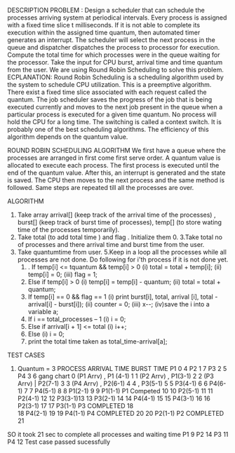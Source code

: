 
DESCRIPTION
PROBLEM : Design a scheduler that can schedule the processes arriving system at periodical intervals. Every process is assigned with a fixed time slice t milliseconds. If it is not able to complete its execution within the assigned time quantum, then automated timer generates an interrupt. The scheduler will select the next process in the queue and dispatcher dispatches the process to processor for execution. Compute the total time for which processes were in the queue waiting for the processor. Take the input for CPU burst, arrival time and time quantum from the user.
We are using Round Robin Scheduling to solve this problem.
ECPLANATION:  Round Robin Scheduling is a scheduling algorithm used by the system to schedule CPU utilization. This is a preemptive algorithm. There exist a fixed time slice associated with each request called the quantum. The job scheduler saves the progress of the job that is being executed currently and moves to the next job present in the queue when a particular process is executed for a given time quantum.
No process will hold the CPU for a long time. The switching is called a context switch. It is probably one of the best scheduling algorithms. The efficiency of this algorithm depends on the quantum value.

ROUND ROBIN SCHEDULING ALGORITHM
We first have a queue where the processes are arranged in first come first serve order.
A quantum value is allocated to execute each process.
The first process is executed until the end of the quantum value. After this, an interrupt is generated and the state is saved.
The CPU then moves to the next process and the same method is followed.
Same steps are repeated till all the processes are over.

ALGORITHM
1. Take array arrival[] (keep track of the arrival time of the processes) , burst[] (keep track of burst time of processes), temp[] (to store wating time of the processes temporarily).
2. Take total (to add total time ) and flag . Initialize them 0.
3.Take total no of processes and there arrival time and burst time from the user.
4. Take quantumtime from user.
5.Keep in a loop  all  the processes while all processes are not done. Do following for i'th process if it is not done yet. 
 	1. . If temp[i] <= tquantum && temp[i] > 0 
		(i) total = total + temp[i];
		(ii) temp[i] = 0; 
		(iii) flag = 1; 
	2. Else if temp[i] > 0
		 (i) temp[i] = temp[i] - quantum;
		 (ii) total = total + quantum; 
	3. If temp[i] == 0 && flag == 1 
		(i) print burst[i], total, arrival [i], total - arrival[i] - burst[i]);
		(ii) counter = 0;
		(iii) x--; 
		(iv)save the i into a variable a;
 	4. If i == total_processes – 1 
		(i) i = 0; 
	5. Else if arrival[i + 1] <= total
		(i) i++; 
	6. Else (i) i = 0;
	7. print the total time taken as total_time-arrival[a];

TEST CASES
1.   Quantum = 3
 PROCESS	ARRIVAL TIME	BURST TIME
P1		0			4
P2		1			7
P3		2			5
P4		 3			6
gang chart 
0 	(P1 Arrv) , P1 (4-1)          1
 1 	 (P2 Arrv) , P1(3-1)          2
 2 	 (P3 Arrv)  | P2(7-1)        3
 3	  (P4 Arrv) , P2(6-1)         4
 4 	, P3(5-1)                     5
 5 	  P3(4-1)                      6
6 	 P4(6-1)                      7
7 	P4(5-1)                     8
8 	P1(2-1)                     9
9 	 P1(1-1) P1 Competed    10 
10	 P2(5-1)                 	11
11	 P2(4-1)                  12
12	 P3(3-1)13
13	  P3(2-1) 14
14	 P4(4-1) 15
15	  P4(3-1) 16
16	  P2(3-1) 17
17	 P3(1-1) P3 COMPLETED 18   
18	 P4(2-1)  19
19	 P4(1-1) P4 COMPLETED    20
20	 P2(1-1) P2 COMPLETED    21 

SO  it took 21 sec to complete all processes
and waiting time 
P1	9
P2	14
P3	11
P4	12
Test case passed sucessfully
